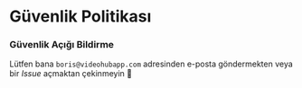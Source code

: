 # Güvenlik Politikası

### Güvenlik Açığı Bildirme

Lütfen bana `boris@videohubapp.com` adresinden e-posta göndermekten veya bir _Issue_ açmaktan çekinmeyin 🤝

